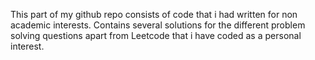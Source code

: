 
This part of my github repo consists of code that i had written for non academic interests. 
Contains several solutions for the different problem solving questions apart from Leetcode that i have coded as a personal interest. 
 
